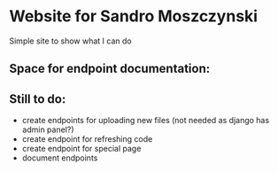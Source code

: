 # Website for Sandro Moszczynski

Simple site to show what I can do

## Space for endpoint documentation:

## Still to do:

- create endpoints for uploading new files (not needed as django has admin panel?)
- create endpoint for refreshing code
- create endpoint for special page
- document endpoints